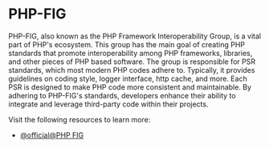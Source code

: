 # PHP-FIG

PHP-FIG, also known as the PHP Framework Interoperability Group, is a vital part of PHP's ecosystem. This group has the main goal of creating PHP standards that promote interoperability among PHP frameworks, libraries, and other pieces of PHP based software. The group is responsible for PSR standards, which most modern PHP codes adhere to. Typically, it provides guidelines on coding style, logger interface, http cache, and more. Each PSR is designed to make PHP code more consistent and maintainable. By adhering to PHP-FIG's standards, developers enhance their ability to integrate and leverage third-party code within their projects.

Visit the following resources to learn more:

- [@official@PHP FIG](https://www.php-fig.org/psr/)
